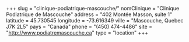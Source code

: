 +++
slug = "clinique-podiatrique-mascouche/"
nomClinique = "Clinique Podiatrique de Mascouche"
address = "402 Montée Masson, suite 1"
latitude = 45.730545
longitude = -73.616349
ville = "Mascouche, Quebec J7K 2L5"
pays = "Canada"
phone = "(450) 474-4486"
site = "http://www.podiatremascouche.ca"
type = "location"
+++
